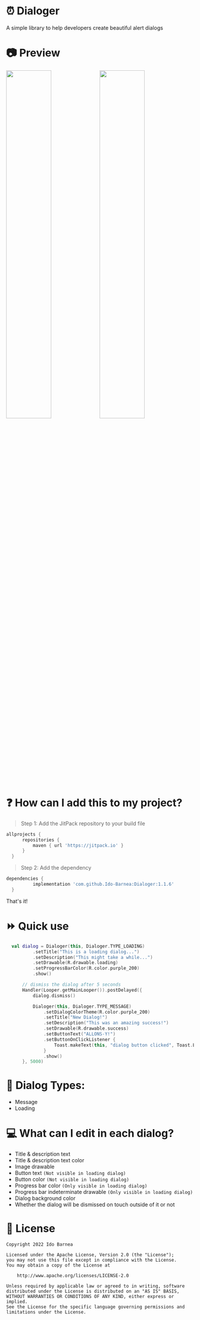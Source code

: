 # :alarm_clock: Dialoger
A simple library to help developers create beautiful alert dialogs

# :camera: Preview
<img src="https://github.com/Ido-Barnea/Dialoger/blob/master/images/loading_mockup.png" width="49%"/> <img src="https://github.com/Ido-Barnea/Dialoger/blob/master/images/success_mockup.png" width="49%"/>

# :question: How can I add this to my project?
> Step 1: Add the JitPack repository to your build file
  ```gradle
  allprojects {
		repositories {
			maven { url 'https://jitpack.io' }
		}
	}
  ```
> Step 2: Add the dependency
  ```gradle
  dependencies {
	        implementation 'com.github.Ido-Barnea:Dialoger:1.1.6'
	}
  ```
  That's it!

# :fast_forward: Quick use
  ```kotlin
	val dialog = Dialoger(this, Dialoger.TYPE_LOADING)
            .setTitle("This is a loading dialog...")
            .setDescription("This might take a while...")
            .setDrawable(R.drawable.loading)
            .setProgressBarColor(R.color.purple_200)
            .show()

        // dismiss the dialog after 5 seconds
        Handler(Looper.getMainLooper()).postDelayed({
            dialog.dismiss()

            Dialoger(this, Dialoger.TYPE_MESSAGE)
                .setDialogColorTheme(R.color.purple_200)
                .setTitle("New Dialog!")
                .setDescription("This was an amazing success!")
                .setDrawable(R.drawable.success)
                .setButtonText("ALLONS-Y!")
                .setButtonOnClickListener {
                    Toast.makeText(this, "dialog button clicked", Toast.LENGTH_SHORT).show()
                }
                .show()
        }, 5000)
  ```

# :book: Dialog Types:
- Message
- Loading

# :computer: What can I edit in each dialog?
- Title & description text
- Title & description text color
- Image drawable
- Button text ```(Not visible in loading dialog)```
- Button color ```(Not visible in loading dialog)```
- Progress bar color ```(Only visible in loading dialog)```
- Progress bar indeterminate drawable ```(Only visible in loading dialog)```
- Dialog background color
- Whether the dialog will be dismissed on touch outside of it or not

# :briefcase: License
```
Copyright 2022 Ido Barnea

Licensed under the Apache License, Version 2.0 (the "License");
you may not use this file except in compliance with the License.
You may obtain a copy of the License at

    http://www.apache.org/licenses/LICENSE-2.0

Unless required by applicable law or agreed to in writing, software
distributed under the License is distributed on an "AS IS" BASIS,
WITHOUT WARRANTIES OR CONDITIONS OF ANY KIND, either express or implied.
See the License for the specific language governing permissions and
limitations under the License.
```
